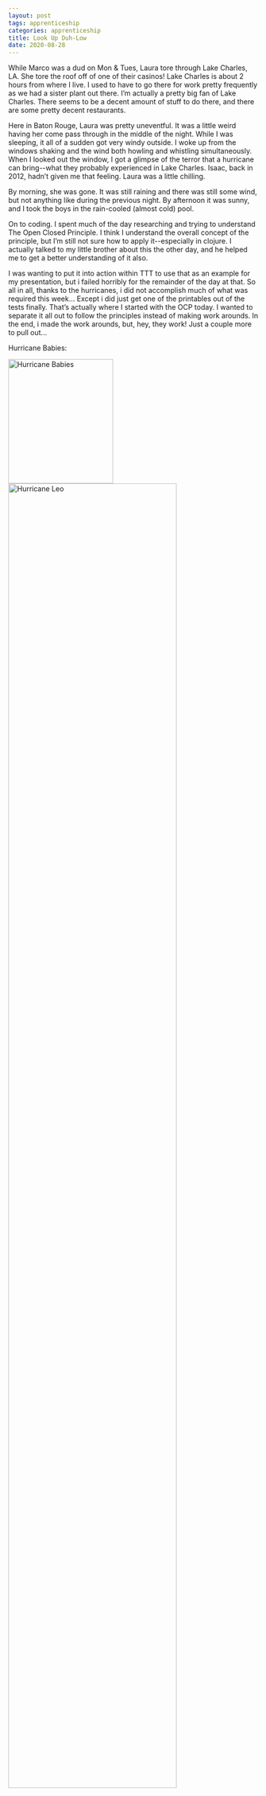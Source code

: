```yaml
---
layout: post 
tags: apprenticeship
categories: apprenticeship
title: Look Up Duh-Low
date: 2020-08-28
---
```


While Marco was a dud on Mon & Tues, Laura tore through Lake Charles, LA.  She tore the roof off of one of their casinos!  Lake Charles is about 2 hours from where I live.  I used to have to go there for work pretty frequently as we had a sister plant out there.  I’m actually a pretty big fan of Lake Charles.  There seems to be a decent amount of stuff to do there, and there are some pretty decent restaurants.  

Here in Baton Rouge, Laura was pretty uneventful.  It was a little weird having her come pass through in the middle of the night.  While I was sleeping, it all of a sudden got very windy outside.  I woke up from the windows shaking and the wind both howling and whistling simultaneously.  When I looked out the window, I got a glimpse of the terror that a hurricane can bring--what they probably experienced in Lake Charles.  Isaac, back in 2012, hadn’t given me that feeling.  Laura was a little chilling.  

By morning, she was gone.  It was still raining and there was still some wind, but not anything like during the previous night.  By afternoon it was sunny, and I took the boys in the rain-cooled (almost cold) pool.

On to coding.  I spent much of the day researching and trying to understand The Open Closed Principle.  I think I understand the overall concept of the principle, but I’m still not sure how to apply it--especially in clojure.  I actually talked to my little brother about this the other day, and he helped me to get a better understanding of it also.  

I was wanting to put it into action within TTT to use that as an example for my presentation, but i failed horribly for the remainder of the day at that.  So all in all, thanks to the hurricanes, i did not accomplish much of what was required this week…  Except i did just get one of the printables out of the tests finally.  That’s actually where I started with the OCP today.  I wanted to separate it all out to follow the principles instead of making work arounds.  In the end, i made the work arounds, but, hey, they work!  Just a couple more to pull out...

Hurricane Babies:
<div class="row">
    <div class="column">
<img src="https://maniginam.github.io/apprenticeship/pics&vids/HurricaneBabies.jpeg" alt="Hurricane Babies" width="211" height="250">
    </div>

   <div class="column">
<img src="https://maniginam.github.io/apprenticeship/pics&vids/HurricaneLeo.jpeg" alt="Hurricane Leo" style="width:82%">
    </div>
</div>
<br>

***
Rex:  
Look up duh-low!!!!  He says as a truck launches off a ramp, which is the bed of a dump truck, and flies through the air over on lookers “duh-low” (below). 
<video src="https://maniginam.github.io/apprenticeship/pics&vids/LookUpDuhLow.mp4" width="320" height="400" controls></video>

Leo:  
Whenever the door to outside opens, Leo stops whatever he is doing and makes a run for it.  Hence the hurricane showers yesterday...  
I should also mention that he's been biting a lot lately!  The other day, he bit poor Rex on the nose and wouldn't let go...
<img src="https://maniginam.github.io/apprenticeship/pics&vids/noseBite.jpeg" alt="Nose Bite" width="300" height="350">

